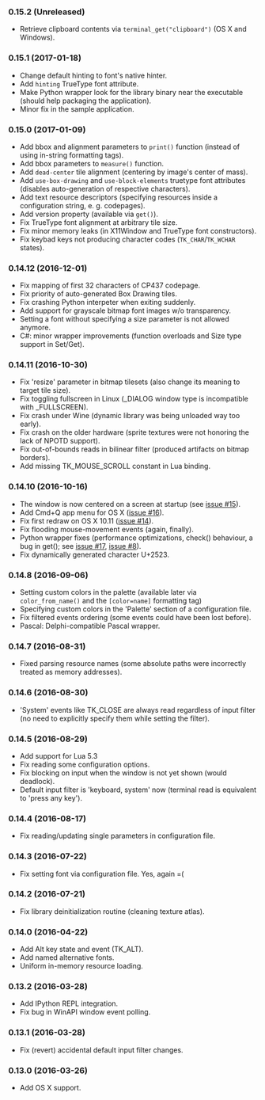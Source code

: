 ### 0.15.2 (Unreleased)

- Retrieve clipboard contents via `terminal_get("clipboard")` (OS X and Windows).

### 0.15.1 (2017-01-18)

- Change default hinting to font's native hinter.
- Add `hinting` TrueType font attribute.
- Make Python wrapper look for the library binary near the executable (should help packaging the application). 
- Minor fix in the sample application.

### 0.15.0 (2017-01-09)

- Add bbox and alignment parameters to `print()` function (instead of using in-string formatting tags).
- Add bbox parameters to `measure()` function.
- Add `dead-center` tile alignment (centering by image's center of mass).
- Add `use-box-drawing` and `use-block-elements` truetype font attributes (disables auto-generation of respective characters).
- Add text resource descriptors (specifying resources inside a configuration string, e. g. codepages).
- Add version property (available via `get()`).
- Fix TrueType font alignment at arbitrary tile size.
- Fix minor memory leaks (in X11Window and TrueType font constructors).
- Fix keybad keys not producing character codes (`TK_CHAR`/`TK_WCHAR` states).

### 0.14.12 (2016-12-01)

- Fix mapping of first 32 characters of CP437 codepage.
- Fix priority of auto-generated Box Drawing tiles.
- Fix crashing Python interpeter when exiting suddenly.
- Add support for grayscale bitmap font images w/o transparency.
- Setting a font without specifying a size parameter is not allowed anymore.
- C#: minor wrapper improvements (function overloads and Size type support in Set/Get).

### 0.14.11 (2016-10-30)

- Fix 'resize' parameter in bitmap tilesets (also change its meaning to target tile size).
- Fix toggling fullscreen in Linux (_DIALOG window type is incompatible with _FULLSCREEN).
- Fix crash under Wine (dynamic library was being unloaded way too early).
- Fix crash on the older hardware (sprite textures were not honoring the lack of NPOTD support).
- Fix out-of-bounds reads in bilinear filter (produced artifacts on bitmap borders).
- Add missing TK\_MOUSE\_SCROLL constant in Lua binding.

### 0.14.10 (2016-10-16)

- The window is now centered on a screen at startup (see [issue #15](https://bitbucket.org/cfyzium/bearlibterminal/issues/15/os-x-window-isnt-centered-in-the-screen)).
- Add Cmd+Q app menu for OS X ([issue #16](https://bitbucket.org/cfyzium/bearlibterminal/issues/16/os-x-command-q-doesnt-work)).
- Fix first redraw on OS X 10.11 ([issue #14](https://bitbucket.org/cfyzium/bearlibterminal/issues/14/loading-takes-a-long-time-and-cant-be)).
- Fix flooding mouse-movement events (again, finally).
- Python wrapper fixes (performance optimizations, check() behaviour, a bug in get(); see [issue #17](https://bitbucket.org/cfyzium/bearlibterminal/issues/17/python-optimizations), [issue #8](https://bitbucket.org/cfyzium/bearlibterminal/issues/8/check-bug-in-the-python-wrapper)).
- Fix dynamically generated character U+2523.

### 0.14.8 (2016-09-06)

- Setting custom colors in the palette (available later via `color_from_name()` and the `[color=name]` formatting tag)
- Specifying custom colors in the 'Palette' section of a configuration file.
- Fix filtered events ordering (some events could have been lost before).
- Pascal: Delphi-compatible Pascal wrapper.

### 0.14.7 (2016-08-31)

- Fixed parsing resource names (some absolute paths were incorrectly treated as memory addresses).

### 0.14.6 (2016-08-30)

- 'System' events like TK_CLOSE are always read regardless of input filter (no need to explicitly specify them while setting the filter).

### 0.14.5 (2016-08-29)

- Add support for Lua 5.3
- Fix reading some configuration options.
- Fix blocking on input when the window is not yet shown (would deadlock).
- Default input filter is 'keyboard, system' now (terminal read is equivalent to 'press any key').

### 0.14.4 (2016-08-17)

- Fix reading/updating single parameters in configuration file.

### 0.14.3 (2016-07-22)

- Fix setting font via configuration file. Yes, again =(

### 0.14.2 (2016-07-21)

- Fix library deinitialization routine (cleaning texture atlas).

### 0.14.0 (2016-04-22)

- Add Alt key state and event (TK_ALT).
- Add named alternative fonts.
- Uniform in-memory resource loading.

### 0.13.2 (2016-03-28)

- Add IPython REPL integration.
- Fix bug in WinAPI window event polling.

### 0.13.1 (2016-03-28)

- Fix (revert) accidental default input filter changes.

### 0.13.0 (2016-03-26)

- Add OS X support.